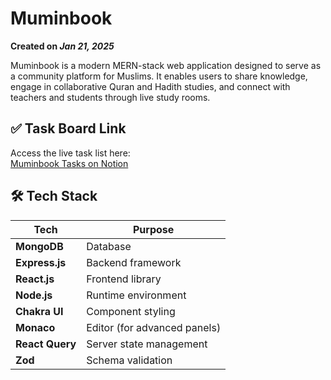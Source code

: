 # Muminbook

**Created on _Jan 21, 2025_**

Muminbook is a modern MERN-stack web application designed to serve as a community platform for Muslims. It enables users
to share knowledge, engage in collaborative Quran and Hadith studies, and connect with teachers and students through
live study rooms.

## ✅ Task Board Link

Access the live task list here:  
[Muminbook Tasks on Notion](https://www.notion.so/1f87449dbc4780c088e9d60174e52db2?v=1f87449dbc4780a78a05000c04e67009&pvs=4)

## 🛠️ Tech Stack

| Tech            | Purpose                      |
| --------------- | ---------------------------- |
| **MongoDB**     | Database                     |
| **Express.js**  | Backend framework            |
| **React.js**    | Frontend library             |
| **Node.js**     | Runtime environment          |
| **Chakra UI**   | Component styling            |
| **Monaco**      | Editor (for advanced panels) |
| **React Query** | Server state management      |
| **Zod**         | Schema validation            |

